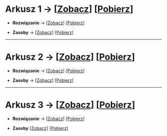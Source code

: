 # Arkusz 1 &rarr; [[Zobacz](Arkusz%201)] [[Pobierz](https://minhaskamal.github.io/DownGit/#/home?url=https://github.com/Guliveer/INF.03_2023-odpowiedzi/tree/main/Arkusz%201)]

- **Rozwiązanie** &rarr; [[Zobacz](Arkusz%201/rozwiazanie)] [[Pobierz](https://minhaskamal.github.io/DownGit/#/home?url=https://github.com/Guliveer/INF.03_2023-odpowiedzi/tree/main/Arkusz%201/rozwiazanie)]

- **Zasoby** &rarr; [[Zobacz](Arkusz%201/zasoby)] [[Pobierz](https://github.com/Guliveer/INF.03_2023-odpowiedzi/tree/main/Arkusz%201/zasoby)]

---

# Arkusz 2 &rarr; [[Zobacz](Arkusz%202)] [[Pobierz](https://minhaskamal.github.io/DownGit/#/home?url=https://github.com/Guliveer/INF.03_2023-odpowiedzi/tree/main/Arkusz%202)]

- **Rozwiązanie** &rarr; [[Zobacz](Arkusz%202/rozwiazanie)] [[Pobierz](https://minhaskamal.github.io/DownGit/#/home?url=https://github.com/Guliveer/INF.03_2023-odpowiedzi/tree/main/Arkusz%202/rozwiazanie)]

- **Zasoby** &rarr; [[Zobacz](Arkusz%202/zasoby)] [[Pobierz](https://minhaskamal.github.io/DownGit/#/home?url=https://github.com/Guliveer/INF.03_2023-odpowiedzi/tree/main/Arkusz%202/zasoby)]

---

# Arkusz 3 &rarr; [[Zobacz](Arkusz%203)] [[Pobierz](https://minhaskamal.github.io/DownGit/#/home?url=https://github.com/Guliveer/INF.03_2023-odpowiedzi/tree/main/Arkusz%203)]

- **Rozwiązanie** &rarr; [[Zobacz](Arkusz%203/rozwiazanie)] [[Pobierz](https://minhaskamal.github.io/DownGit/#/home?url=https://github.com/Guliveer/INF.03_2023-odpowiedzi/tree/main/Arkusz%203/rozwiazanie)]

- **Zasoby** [[Zobacz](Arkusz%203/zasoby)] [[Pobierz](https://minhaskamal.github.io/DownGit/#/home?url=https://github.com/Guliveer/INF.03_2023-odpowiedzi/tree/main/Arkusz%203/zasoby)]
